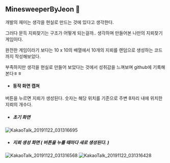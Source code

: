  ## MinesweeperByJeon :book: 
 개발의 재미는 생각을 현실로 만드는 것에 있다고 생각한다. 

 그러다 문득 지뢰찾기는 구조가 어떻게 되는걸까.. 생각하며 만들어본 나만의 지뢰찾기 게임이다.

 완전한 게임이라기 보다는 10 x 10의 배열에서 10개의 지뢰를 랜덤으로 생성하는 코드까지 작성해보았다.

 부족하지만 생각을 현실로 만들어 보았다는 것에서 성취감을 느껴보며 github에 기록해본다ㅎㅎ



* #### 동작 화면 캡쳐 
 버튼을 누르면 지뢰가 생성된다. 숫자는 해당 위치를 기준으로 주변 8자리 내에 위치한 지뢰의 개수다.

* ##### 초기 화면


![KakaoTalk_20191122_031316695](https://user-images.githubusercontent.com/57132397/69364760-3f22c780-0cd6-11ea-8fcf-1694abe2f0d8.jpg)

* ##### 지뢰 생성 화면 ( 버튼을 누를 때마다 새로 생성된다. )


![KakaoTalk_20191122_031316568](https://user-images.githubusercontent.com/57132397/69364763-40ec8b00-0cd6-11ea-80ea-042533bb27b7.jpg)
![KakaoTalk_20191122_031316428](https://user-images.githubusercontent.com/57132397/69364766-42b64e80-0cd6-11ea-875f-4841e45f1e04.jpg)
